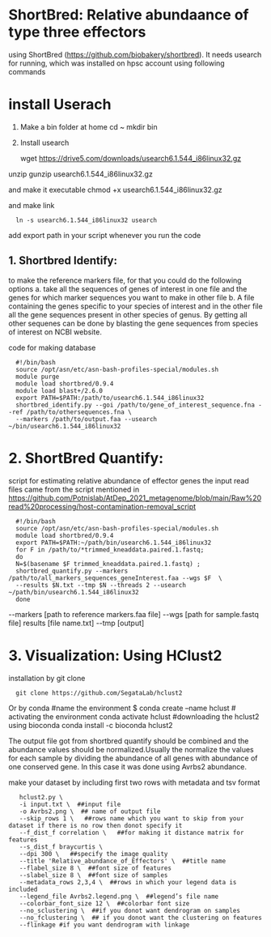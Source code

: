 # ShortBred: Relative abundaance of type three effectors      
using ShortBred (https://github.com/biobakery/shortbred). It needs usearch for running, which was installed on hpsc account using following commands
# install Userach
1. Make a bin folder at home
      cd ~
      mkdir bin
      
2. Install usearch

     wget https://drive5.com/downloads/usearch6.1.544_i86linux32.gz

unzip
     gunzip usearch6.1.544_i86linux32.gz

and make it executable
     chmod +x usearch6.1.544_i86linux32.gz
 
and make link

      ln -s usearch6.1.544_i86linux32 usearch

add export path in your script whenever you run the code

## 1. Shortbred Identify:
to make the reference markers file, for that you could do the following options
a. take all the sequences of genes of interest in one file and the genes for which marker sequences you want to make in other file
b. A file containing the genes specific to your species of interest and in the other file all the gene sequences present in other species of genus. 
By getting all other sequenes can be done by blasting the gene sequences from species of interest on NCBI website.

code for making database

      #!/bin/bash
      source /opt/asn/etc/asn-bash-profiles-special/modules.sh
      module purge
      module load shortbred/0.9.4
      module load blast+/2.6.0
      export PATH=$PATH:/path/to/usearch6.1.544_i86linux32
      shortbred_identify.py --goi /path/to/gene_of_interest_sequence.fna --ref /path/to/othersequences.fna \
      --markers /path/to/output.faa --usearch ~/bin/usearch6.1.544_i86linux32

# 2. ShortBred Quantify:
script for estimating relative abundance of effector genes
the input read files came from the script mentioned in https://github.com/Potnislab/AtDep_2021_metagenome/blob/main/Raw%20read%20processing/host-contamination-removal_script 
      
      #!/bin/bash
      source /opt/asn/etc/asn-bash-profiles-special/modules.sh
      module load shortbred/0.9.4  
      export PATH=$PATH:~/path/bin/usearch6.1.544_i86linux32
      for F in /path/to/*trimmed_kneaddata.paired.1.fastq;    
      do
      N=$(basename $F trimmed_kneaddata.paired.1.fastq) ;
      shortbred_quantify.py --markers /path/to/all_markers_sequences_geneInterest.faa --wgs $F  \
      --results $N.txt --tmp $N --threads 2 --usearch ~/path/bin/usearch6.1.544_i86linux32
      done

--markers [path to reference markers.faa file] 
--wgs [path for sample.fastq file] 
results [file name.txt] --tmp [output] 


# 3. Visualization: Using HClust2

installation
by git clone

      git clone https://github.com/SegataLab/hclust2

Or by conda
      #name the environment
      $ conda create –name hclust
      # activating the environment
      conda activate hclust
      #downloading the hclust2 using bioconda
      conda install -c bioconda hclust2

The output file got from shortbred quantify should be combined and the abundance values should be normalized.Usually the normalize the values for each sample by dividing the abundance of all genes with abundance of one conserved gene. 
In this case it was done using Avrbs2 abundance.

make your dataset by including first two rows with metadata and tsv format

       hclust2.py \
       -i input.txt \  ##input file
       -o Avrbs2.png \  ## name of output file
       --skip_rows 1 \   ##rows name which you want to skip from your dataset if there is no row then donot specify it 
       --f_dist_f correlation \   ##for making it distance matrix for features
       --s_dist_f braycurtis \  
       --dpi 300 \   ##specify the image quality
       --title 'Relative_abundance_of_Effectors' \  ##title name
       --flabel_size 8 \  ##font size of features
       --slabel_size 8 \  ##font size of samples
       --metadata_rows 2,3,4 \  ##rows in which your legend data is included
       --legend_file Avrbs2.legend.png \  ##legend’s file name
       --colorbar_font_size 12 \  ##colorbar font size
       --no_sclustering \  ##if you donot want dendrogram on samples
       --no_fclustering \  ## if you donot want the clustering on features
       --flinkage #if you want dendrogram with linkage
